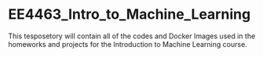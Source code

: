 # EE4463_Intro_to_Machine_Learning
This tesposetory will contain all of the codes and Docker Images used in the homeworks and projects for the Introduction to Machine Learning course.
